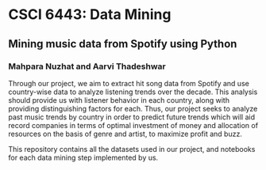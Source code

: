# CSCI 6443: Data Mining
## Mining music data from Spotify using Python
### Mahpara Nuzhat and Aarvi Thadeshwar

Through our project, we aim to extract hit song data from Spotify and use country-wise data to 
analyze listening trends over the decade. This analysis should provide us with listener behavior 
in each country, along with providing distinguishing factors for each. Thus, our project seeks
to analyze past music trends by country in order to predict future trends which will aid record 
companies in terms of optimal investment of money and allocation of resources on the basis of 
genre and artist, to maximize profit and buzz.

This repository contains all the datasets used in our project, and notebooks for each data mining
step implemented by us.
